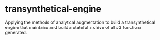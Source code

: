 # transynthetical-engine
Applying the methods of analytical augmentation to build a transynthetical engine that maintains and build a stateful archive of all JS functions generated.
